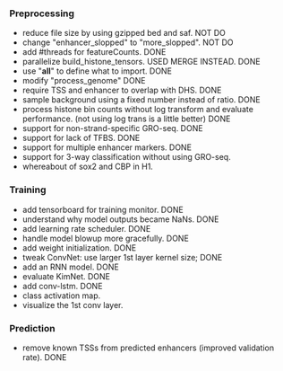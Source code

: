 ### Preprocessing
- reduce file size by using gzipped bed and saf. NOT DO
- change "enhancer_slopped" to "more_slopped". NOT DO
- add #threads for featureCounts. DONE
- parallelize build_histone_tensors. USED MERGE INSTEAD. DONE
- use "__all__" to define what to import. DONE
- modify "process_genome" DONE
- require TSS and enhancer to overlap with DHS. DONE
- sample background using a fixed number instead of ratio. DONE
- process histone bin counts without log transform and evaluate performance. (not using log trans is a little better) DONE
- support for non-strand-specific GRO-seq. DONE
- support for lack of TFBS. DONE
- support for multiple enhancer markers. DONE
- support for 3-way classification without using GRO-seq.
- whereabout of sox2 and CBP in H1.

### Training
- add tensorboard for training monitor. DONE
- understand why model outputs became NaNs. DONE
- add learning rate scheduler. DONE
- handle model blowup more gracefully. DONE
- add weight initialization. DONE
- tweak ConvNet: use larger 1st layer kernel size; DONE
- add an RNN model. DONE
- evaluate KimNet. DONE
- add conv-lstm. DONE
- class activation map.
- visualize the 1st conv layer.

### Prediction
- remove known TSSs from predicted enhancers (improved validation rate). DONE



